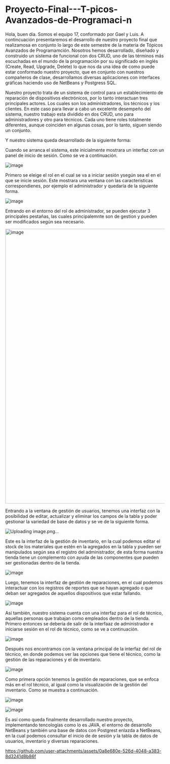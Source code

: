 # Proyecto-Final---T-picos-Avanzados-de-Programaci-n

Hola, buen día. Somos el equipo 17, conformado por Gael y Luis. A contincuación presentaremos el desarrollo de nuestro proyecto final que realizamosa en conjunto lo largo de este semestre de la materia de Tópicos Avanzados de Programamción. Nosotros hemos desarrollado, diseñado y construido un sistema de funcional con dos CRUD, uno de las términos más escuchadas en el mundo de la programación por su significado en inglés (Create, Read, Upgrade, Delete) lo que nos da una idea de como puede estar conformado nuestro proyecto, que en conjunto con nuestros compañeros de clase, desarrollamos diversas aplicaciones con interfaces gráficas haciendo uso de NetBeans y Postgress SQL.

Nuestro proyecto trata de un sistema de control para un establecimiento de reparación de dispositivos electrónicos, por lo tanto interactuan tres principales actores. Los cuales son los administradores, los técnicos y los clientes. En este caso para llevar a cabo un excelente desempeño del sistema, nuestro trabajo esta dividido en dos CRUD, uno para administradores y otro para técnicos. Cada uno tiene roles totalmente diferentes, aunque coinciden en algunas cosas, por lo tanto, siguen siendo un conjunto.

Y nuestro sistema queda desarrollado de la siguiente forma:

Cuando se arranca el sistema, este inicialmente mostrara un interfaz con un panel de inicio de sesión. Como se ve a continuación.


![image](https://github.com/user-attachments/assets/d652e2bd-df61-4e8b-ac50-5a3fee0c04d9)


Primero se eleige el rol en el cual se va a iniciar sesión ysegún sea el en el que se inicie sesión. Este mostrara una ventana con las caracteristicas correspondienes, por ejemplo el administrador y quedaría de la siguiente forma. 


![image](https://github.com/user-attachments/assets/841f2ceb-e286-4389-84d9-7eb0e23bf02b)


Entrando en el entorno del rol de administrador, se pueden ejecutar 3 principales pestañas, las cuales principalemnte son de  gestion y pueden ser modificados según sea necesario.


<img width="866" alt="image" src="https://github.com/user-attachments/assets/e854f599-835c-4a4f-b7d9-6ebe33b91c66" />


Entrando a la ventana de gestión de usuarios, tenemos una interfaz con la posibilidad de editar, actualizar y eliminar los campos de la tabla y poder gestionar la variedad de base de datos y se 
 ve de la siguiente forma. 


![Uploading image.png…]()


Este es la interfaz de la gestión de inventario, en la cual podemos editar el stock de los materiales que estén en la agregados en la tabla y pueden ser manipulados según sea el registro del administrador, de esta forma nuestra tienda tiene un complemento con  ayuda de las componentes que pueden ser gestionadas dentro de la tienda.


![image](https://github.com/user-attachments/assets/0af1fd7e-605a-4bc9-9127-0cc9d288edea)


Luego, tenemos la interfaz de gestión de reparaciones, en el cual podemos interactuar con los registros de reportes que se hayan agregado o que deban ser agregados de aquellos dispositivos que estar fallando.

![image](https://github.com/user-attachments/assets/9cfac3de-28fc-4977-97b7-f4198d505be4)

Así también, nuestro sistema cuenta con una interfaz para el rol de técnico, aquellas personas que trabajan como empleados dentro de la tienda. Primero entonces se deberia de salir de la interfaaz de administrador e iniciarse sesión en el rol de técnico, como se ve a continuación.


![image](https://github.com/user-attachments/assets/1ea1b09d-9f82-4f9a-b478-6ffd3697d4ed)

Después nos encontramos con la ventana principal de la interfaz del rol de técnico, en donde podemos ver las opciones que tiene el técnico, como la gestión de las reparaciones y el de inventario.

![image](https://github.com/user-attachments/assets/11a7e375-c57f-4358-aee0-ced575780759)

Como primera opción tenemos la gestión de reparaciones, que se enfoca más en el rol técnico, al igual como la visualización de la gestión del inventario. Como se muestra a continuación.

![image](https://github.com/user-attachments/assets/cea8e03c-8bb0-43b0-a7f2-47451e07fbef)

![image](https://github.com/user-attachments/assets/9dc248b9-a8e2-48cc-bfe3-aaad7cdce807)

Es así como queda finalmente desarrollado nuestro proyecto, implementando tencologías como lo es JAVA, el entorno de desarrollo NetBeans y también una base de datos con Postgrest enlazda a NetBeans, en la cual podemos consultar el inicio de de sesión y la tabla de datos de usuarios, inventario y diversas reparaciones.


https://github.com/user-attachments/assets/0a8e680e-526d-4048-a383-8d3241d8b86f



